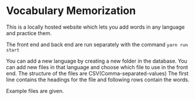 # Vocabulary Memorization

This is a locally hosted website which lets you add words in any language and practice them.

The front end and back end are run separately with the command
`yarn run start`

You can add a new language by creating a new folder in the database.
You can add new files in that language and choose which file to use in the front end.
The structure of the files are CSV(Comma-separated-values)
The first line contains the headings for the file and following rows contain the words.

Example files are given.
